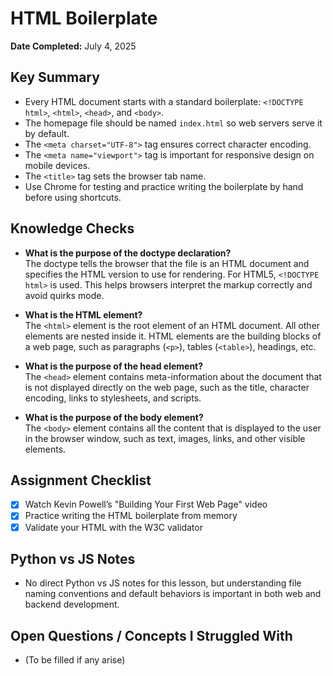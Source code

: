 # HTML Boilerplate

**Date Completed:** July 4, 2025

## Key Summary
- Every HTML document starts with a standard boilerplate: `<!DOCTYPE html>`, `<html>`, `<head>`, and `<body>`.
- The homepage file should be named `index.html` so web servers serve it by default.
- The `<meta charset="UTF-8">` tag ensures correct character encoding.
- The `<meta name="viewport">` tag is important for responsive design on mobile devices.
- The `<title>` tag sets the browser tab name.
- Use Chrome for testing and practice writing the boilerplate by hand before using shortcuts.

## Knowledge Checks
- **What is the purpose of the doctype declaration?**  
  The doctype tells the browser that the file is an HTML document and specifies the HTML version to use for rendering. For HTML5, `<!DOCTYPE html>` is used. This helps browsers interpret the markup correctly and avoid quirks mode.

- **What is the HTML element?**  
  The `<html>` element is the root element of an HTML document. All other elements are nested inside it. HTML elements are the building blocks of a web page, such as paragraphs (`<p>`), tables (`<table>`), headings, etc.

- **What is the purpose of the head element?**  
  The `<head>` element contains meta-information about the document that is not displayed directly on the web page, such as the title, character encoding, links to stylesheets, and scripts.

- **What is the purpose of the body element?**  
  The `<body>` element contains all the content that is displayed to the user in the browser window, such as text, images, links, and other visible elements.

## Assignment Checklist
- [x] Watch Kevin Powell’s "Building Your First Web Page" video
- [x] Practice writing the HTML boilerplate from memory
- [x] Validate your HTML with the W3C validator

## Python vs JS Notes
- No direct Python vs JS notes for this lesson, but understanding file naming conventions and default behaviors is important in both web and backend development.

## Open Questions / Concepts I Struggled With
- (To be filled if any arise)
